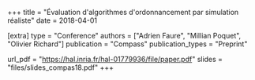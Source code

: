 +++
title = "Évaluation d'algorithmes d'ordonnancement par simulation réaliste"
date = 2018-04-01

[extra]
type = "Conference"
authors = ["Adrien Faure", "Millian Poquet", "Olivier Richard"]
publication = "Compass"
publication_types = "Preprint"

url_pdf = "https://hal.inria.fr/hal-01779936/file/paper.pdf"
slides = "files/slides_compas18.pdf"
+++

